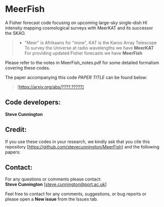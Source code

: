 # MeerFish

A Fisher forecast code focusing on upcoming large-sky single-dish HI intensity mapping cosmological surveys with MeerKAT and its successor the SKAO.

>  - "Meer" is Afrikaans for "more", KAT is the Karoo Array Telescope<br/>
> To survey the Universe at radio wavelengths we have **MeerKAT**<br/>
> For providing updated Fisher forecasts we have **MeerFish**

Please refer to the notes in MeerFish_notes.pdf for some detailed formalism covering these codes.

The paper accompanying this code *PAPER TITLE* can be found below:
> [https://arxiv.org/abs/????.?????]

## Code developers:

**Steve Cunnington**

## Credit:

If you use these codes in your research, we kindly ask
that you cite this repository [https://github.com/stevecunnington/MeerFish] and the following papers:

## Contact:

For any questions or comments please contact:<br/>
**Steve Cunnington** [steve.cunnington@port.ac.uk]

Feel free to contact for any comments, suggestions, or bug reports or please open a **New issue** from the Issues tab.
